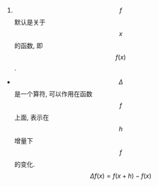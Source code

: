 1. $$f$$ 默认是关于 $$x$$ 的函数, 即 $$f(x)$$.
*  $$\Delta$$ 是一个算符, 可以作用在函数 $$f$$ 上面, 表示在 $$h$$ 增量下 $$f$$ 的变化.
$$
\Delta f(x)=f(x+h)-f(x)
$$

